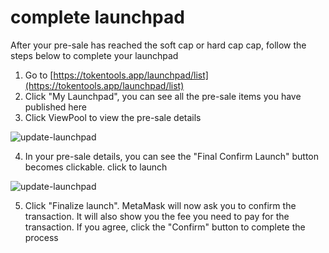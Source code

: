 # complete launchpad

After your pre-sale has reached the soft cap or hard cap cap, follow the steps below to complete your launchpad

1. Go to [https://tokentools.app/launchpad/list](https://tokentools.app/launchpad/list)
2. Click "My Launchpad", you can see all the pre-sale items you have published here
3. Click ViewPool to view the pre-sale details

![update-launchpad](../.gitbook/assets/launchpad/Snipaste_2022-05-08_13-58-08.png)

4. In your pre-sale details, you can see the "Final Confirm Launch" button becomes clickable. click to launch

![update-launchpad](../.gitbook/assets/launchpad/finalized.png)

5. Click "Finalize launch". MetaMask will now ask you to confirm the transaction. It will also show you the fee you need to pay for the transaction. If you agree, click the "Confirm" button to complete the process
